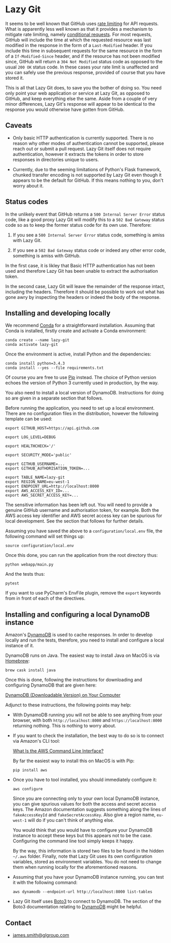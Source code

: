 # Lazy Git

It seems to be well known that GitHub uses [rate limiting](https://developer.github.com/v3/#rate-limiting) for API requests. What is apparently less well known as that it provides a mechanism to mitigate rate limiting, namely [conditional requests](https://developer.github.com/v3/#conditional-requests). For most requests, GitHub will include the time at which the requested resource was last modified in the response in the form of a `Last-Modified` header. If you include this time in subsequent requests for the same resource in the form of a `If-Modified-Since` header, and if the resource has not been modified since, GitHub will return a `304 Not Modified` status code as opposed to the usual `200 OK` status code. In these cases your rate limit is unaffected and you can safely use the previous response, provided of course that you have stored it.

This is all that Lazy Git does, to save you the bother of doing so. You need only point your web application or service at Lazy Git, as opposed to GitHub, and keep everything else the same. Aside from a couple of very minor differences, Lazy Git's response will appear to be identical to the response you would otherwise have gotten from GitHub.

## Caveats

* Only basic HTTP authentication is currently supported. There is no reason why other modes of authentication cannot be supported, please reach out or submit a pull request. Lazy Git itself does not require authentication, however it extracts the tokens in order to store responses in directories unique to users.

* Currently, due to the seeming limitations of Python's Flask framework, chunked transfer encoding is not supported by Lazy Git even though it appears to be the default for GitHub. If this means nothing to you, don't worry about it.

## Status codes

In the unlikely event that GitHub returns a `500 Internal Server Error` status code, like a good proxy Lazy Git will modify this to a `502 Bad Gateway` status code so as to keep the former status code for its own use. Therefore:

1. If you see a `500 Internal Server Error` status code, something is amiss with Lazy Git.

2. If you see a `502 Bad Gateway` status code or indeed any other error code, something is amiss with GitHub.

In the first case, it is likley that Basic HTTP authentication has not been used and therefore Lazy Git has been unable to extract the authorisation token.

In the second case, Lazy Git will leave the remainder of the response intact, including the headers. Therefore it should be possible to work out what has gone awry by inspecting the headers or indeed the body of the response.

## Installing and developing locally

We recommend [Conda](https://conda.io/en/latest/) for a straightforward installation. Assuming that Conda is installed, firstly create and activate a Conda environment:

    conda create --name lazy-git
    conda activate lazy-git

Once the environment is active, install Python and the dependencies:

    conda install python=3.4.3
    conda install --yes --file requirements.txt

Of course you are free to use [Pip](https://pypi.org/project/pip/) instead. The choice of Python version echoes the version of Python 3 currently used in production, by the way.

You also need to install a local version of DynamoDB. Instructions for doing so are given in a separate section that follows.

Before running the application, you need to set up a local environment. There are no configuration files in the distribution, however the following template can be used:

```
export GITHUB_HOST=https://api.github.com

export LOG_LEVEL=DEBUG

export HEALTHCHECK='/'

export SECURITY_MODE='public'

export GITHUB_USERNAME=...
export GITHUB_AUTHORISATION_TOKEN=...

export TABLE_NAME=lazy-git
export REGION_NAME=eu-west-1
export ENDPOINT_URL=http://localhost:8000
export AWS_ACCESS_KEY_ID=...
export AWS_SECRET_ACCESS_KEY=...
```

The sensitive information has been left out. You will need to provide a genuine GitHub username and authorisation token, for example. Both the AWS access key identifier and AWS secret access key can be spurious for local development. See the section that follows for further details.

Assuming you have saved the above to a `configuration/local.env` file, the following command will set things up:

    source configuration/local.env

Once this done, you can run the application from the root directory thus:

    python webapp/main.py

And the tests thus:

    pytest

If you want to use PyCharm's EnvFile plugin, remove the `export` keywords from in front of each of the directives.

## Installing and configuring a local DynamoDB instance

Amazon's [DynamoDB](https://docs.aws.amazon.com/amazondynamodb/latest/developerguide/Introduction.html) is used to cache responses. In order to develop locally and run the tests, therefore, you need to install and configure a local instance of it.

DynamoDB runs on Java. The easiest way to install Java on MacOS is via [Homebrew](https://brew.sh/):

```
brew cask install java
```

Once this is done, following the instructions for downloading and configuring DynamoDB that are given here:

[DynamoDB (Downloadable Version) on Your Computer](https://docs.aws.amazon.com/amazondynamodb/latest/developerguide/DynamoDBLocal.DownloadingAndRunning.html)

Adjunct to these instructions, the following points may help:

* With DynamoDB running you will not be able to see anything from your browser, with both `http://localhost:8000` and `https://localhost:8000` returning nothing. This is nothing to worry about.

* If you want to check the installation, the best way to do so is to connect via Amazon's CLI tool:

  [What Is the AWS Command Line Interface?](https://docs.aws.amazon.com/cli/latest/userguide/cli-chap-welcome.html)

  By far the easiest way to install this on MacOS is with Pip:

  ```
  pip install aws
  ```

* Once you have to tool installed, you should immediately configure it:

  ```
  aws configure
  ```

  Since you are connecting only to your own local DynamoDB instance, you can give spurious values for both the access and secret access keys. The Amazon documentation suggests something along the lines of `fakeAccessKeyId` and `fakeSecretAccessKey`. Also give a region name, `eu-west-1` will do if you can't think of anything else.

  You would think that you would have to configure your DynamoDB instance to accept these keys but this appears not to be the case. Configuring the command line tool simply keeps it happy.

  By the way, this information is stored two files to be found in the hidden `~/.aws` folder. Finally, note that Lazy Git uses its own configuration variables, stored as environment variables. You do not need to change them when running locally for the aforementioned reasons.

* Assuming that you have your DynamoDB instance running, you can test it with the following command:

  ```
  aws dynamodb --endpoint-url http://localhost:8000 list-tables
  ```

* Lazy Git itself uses [Boto3](https://boto3.amazonaws.com/v1/documentation/api/latest/index.html) to connect to DynamoDB. The section of the Boto3 documentation relating to [DynamoDB](https://boto3.amazonaws.com/v1/documentation/api/latest/guide/dynamodb.html) might be helpful.

## Contact

* james.smith@glgroup.com
